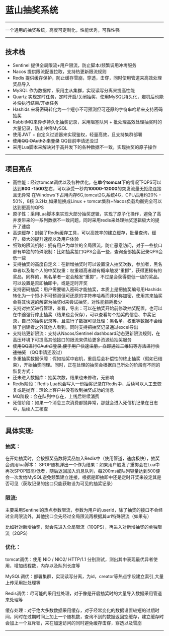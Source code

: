 # 蓝山抽奖系统

---

一个通用的抽奖系统，高度可定制化，性能优秀，可靠性强

---

## 技术栈

+ Sentinel 提供全局限流+用户限流，防止脚本/频繁调用冲垮服务
+ Nacos 提供限流配置拉取，支持热更新限流规则
+ Redis 提供缓存保护，防止缓存雪崩，穿透，击穿，同时使用管道来高效处理奖品导入
+ MySQL 作为数据库，采用主从集群，实现读写分离来提高性能
+ Quartz 实现定时任务，定时开启/关闭抽奖，使用MySQL持久化，宕机后也能补偿执行结束/开始任务
+ Hashids 来将密码转化为一个短小不可预测但可还原的字符串哈希来支持密码抽奖
+ RabbitMQ来异步持久化抽奖记录，采用阻塞队列 + 批处理高效处理抽奖时的大量记录，防止冲垮MySQL
+ 使用JWT + 自定义过滤器来实现鉴权，轻量高效，且支持集群部署
+ ~~使用QQ OAuth2 来登录~~ QQ目前申请还没过
+ 采用Lua脚本来解决对于高并发下的各种数据不一致，实现抽奖的原子操作

---

## 项目亮点

+ 高性能：经过tomcat调优以及各种优化，在**单个tomcat**下的情况下QPS可以达到**800 -1500**左右，可以承受一秒内**10000-12000**的突发流量无拒绝连接且无异常 在Windows下占用内存6G,tomcat2G,系统4G，CPU占用约20% - 50%，8核 3.2Hz,如果能换成Linux + tomcat集群+Nacos负载均衡完全可以达到更高的QPS
+ 原子性：采用Lua脚本来实现大部分抽奖逻辑，实现了原子化操作，避免了高并发带来的一系列数据不一致问题，同时采用redis来处理抽奖逻辑极大的提升了速度
+ 高速缓存：封装了Redis缓存工具，可以高效率的建立缓存，批量查询，缓存，极大的提升速度以及用户体验
+ 细致的限流机制：拥有用户为单位的全局限流，防止恶意访问，对于一些接口都有单独的特殊限制：比如抽奖接口QPS会高一些，查询全部抽奖记录QPS会低一些
+ 支持抽奖的高度自定义：在新增抽奖时可以设置没人抽奖次数，参加者，黑名单者以及每个人的中奖权重：权重越高者越有概率触发“重掷”，获得更稀有的奖品，同样的，黑名单者一定会触发“重掷”，不过是会获得更低一级的奖品。可以设置是否即抽即中，或是定时开奖
+ 支持密码抽奖：用户需要输入密码才能抽奖，本质上是把抽奖编号用Hashids转化为一个短小不可预测但可还原的字符串哈希而非对称加密，使用其来抽奖会将其快速的解密为抽奖id来尝试抽奖，对性能损耗极少
+ 支持对抽奖进行管理，查看，导出：可以在抽奖开始前修改抽奖配置，也可以在中途强行停止抽奖（结果也会保存），可以查看每个抽奖的信息、中奖记录，自己的抽奖记录等，且进行了数据可见处理：黑名单，权重等数据不会给除了创建者之外其他人看到。同时支持把抽奖记录通过excel导出
+ 支持热更新限流：支持从Nacos/Sentinel dashboard动态更新限流规则，在高压环境下可提高其他接口的限流来供给更多资源给抽奖服务
+ ~~使用QQ进行OAuth2登录,便于用户快速注册，立即通过二维码等方法进行快速抽奖~~ （QQ申请还没过）
+ 多重抽奖数据保障：假如抽奖中宕机，重启后会补偿性的终止抽奖（假如已结束），开始抽奖同理。同时，正在处理的抽奖会根据自己所处的阶段有不同的恢复方式：
+ 还未进入数据库：抽奖次数，结果也未修改，无影响
+ Redis阶段：Redis Lua也会写入一份抽奖记录在Redis中，后续可以人工去恢复或是抛弃：理论上客户并没有收到抽奖成功的消息
+ MQ阶段：会在队列中存在，上线后继续消费
+ 死信阶段：如果一个消息三次消费都抛异常，那就会进入死信机记录在日志中，后续人工核查

---

## 具体实现:

### 抽奖：

在开始抽奖时，会按照奖品数将奖品加入Redis中（使用管道，速度极快），抽奖会调用lua脚本： SPOP随机弹出一个作为结果：如果用户触发了重掷会在Lua中再次SPOP取高/低者，随后返回加入消息队列，每200ms或队列容量达到500便会一次发给MySQL避免频繁建立连接，根据是即抽即中还是定时开奖来设定其是否可见（获取记录的接口只能获取设为可见的抽奖记录）

### 限流:

主要采用Sentinel的热点参数限流，参数为用户的userId，除了抽奖的接口不会经过全局限流外，其他接口会先经过全局限流再根据其url特殊限流（如果有）

比如针对新增抽奖，就会先进入全局限流（10QPS），再进入对新增抽奖的单独限流（2QPS）

### 优化：

tomcat调优：使用 NIO / NIO2/ HTTP/1.1 分别测试，测出其中表现最优异者使用，增加线程数，内存以及队列长度等

MySQL调优：部署集群，实现读写分离，为id，creator等热点字段建立索引,大量上传采用批处理等

Redis调优：尽可能的采用批处理，对于像是开启抽奖时的大量导入数据采用管道来处理等

缓存处理：对于绝大多数数据采用缓存，对于经常变化的数据设置较短的过期时间，同时在过期时间上加上一个随机数，查询不到的数据返回空缓存，建立缓存时会加上一个互斥锁，来在加速访问的同时避免缓存击穿，穿透以及雪崩

---

